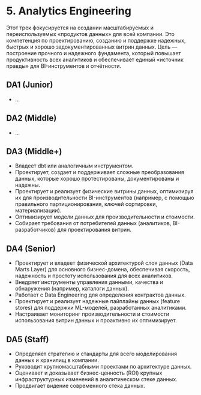 # 5. Analytics Engineering

Этот трек фокусируется на создании масштабируемых и переиспользуемых «продуктов данных» для всей компании. Это компетенция по проектированию, созданию и поддержке надежных, быстрых и хорошо задокументированных витрин данных. Цель — построение прочного и надежного фундамента, который повышает продуктивность всех аналитиков и обеспечивает единый «источник правды» для BI-инструментов и отчётности.

## DA1 (Junior)
- ...

## DA2 (Middle)
- ...

## DA3 (Middle+)
- Владеет dbt или аналогичным инструментом.
- Проектирует, создает и поддерживает сложные преобразования данных, которые хорошо протестированы, документированы и надежны.
- Проектирует и реализует физические витрины данных, оптимизируя их для производительности BI-инструментов (например, с помощью правильного партиционирования, ключей сортировки, материализации).
- Оптимизирует модели данных для производительности и стоимости.
- Собирает требования от потребителей данных (аналитиков, BI-разработчиков) для проектирования витрин.

## DA4 (Senior)
- Проектирует и владеет физической архитектурой слоя данных (Data Marts Layer) для основного бизнес-домена, обеспечивая скорость, надежность и простоту использования для всех аналитиков.
- Внедряет инструменты управления данными, качества и обнаружения (например, каталоги данных).
- Работает с Data Engineering для определения контрактов данных.
- Проектирует и реализует надежные пайплайны данных (feature stores) для поддержки ML-моделей, разработанных аналитиками.
- Настраивает мониторинг производительности и стоимости использования витрин данных и проактивно их оптимизирует.

## DA5 (Staff)
- Определяет стратегию и стандарты для всего моделирования данных и хранилищ в компании.
- Руководит крупномасштабными проектами по архитектуре данных.
- Оценивает и доказывает бизнес-ценность (ROI) крупных инфраструктурных изменений в аналитическом стеке данных.
- Продвигает видение современного стека данных. 